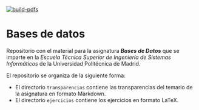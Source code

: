 [![build-pdfs](https://github.com/bbddetsisi/material-docente/actions/workflows/build-pdfs.yml/badge.svg?branch=main)](https://github.com/bbddetsisi/material-docente/actions/workflows/build-pdfs.yml)

# Bases de datos

Repositorio con el material para la asignatura _**Bases de Datos**_ que se imparte en la _Escuela Técnica Superior de Ingeniería de Sistemas Informáticos_ de la Universidad Politécnica de Madrid.

El repositorio se organiza de la siguiente forma:

- El directorio `transparencias` contiene las transparencias del temario de la asignatura en formato Markdown.
- El directorio `ejercicios` contiene los ejercicios en formato LaTeX.
